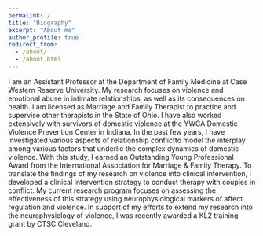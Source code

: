 ```yaml
---
permalink: /
title: "Biography"
excerpt: "About me"
author_profile: true
redirect_from: 
  - /about/
  - /about.html
---
```


I am an Assistant Professor at the Department of Family Medicine at Case Western Reserve University. My research focuses on violence and emotional abuse in intimate relationships, as well as its consequences on health. I am licensed as Marriage and Family Therapist to practice and supervise other therapists in the State of Ohio. I have also worked extensively with survivors of domestic violence at the YWCA Domestic Violence Prevention Center in Indiana.  In the past few years, I have investigated various aspects of relationship conflictto model the interplay among various factors that underlie the complex dynamics of domestic violence. With this study, I earned an Outstanding Young Professional Award from the International Association for Marriage & Family Therapy. To translate the findings of my research on violence into clinical intervention, I developed a clinical intervention strategy to conduct therapy with couples in conflict. My current research program focuses on assessing the effectiveness of this strategy using neurophysiological markers of affect regulation and violence. In support of my efforts to extend my research into the neurophysiology of violence, I was recently awarded a KL2 training grant by CTSC Cleveland. 

